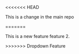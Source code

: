 
<<<<<<< HEAD
<p> This is a change in the main repo</p>
=======
<p> This is a new feature feature 2.</p>
>>>>>>> Dropdown Feature
